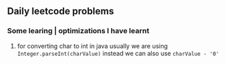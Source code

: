 ## Daily leetcode problems 

### Some learing | optimizations I have learnt

1. for converting char to int in java usually we are using ```Integer.parseInt(charValue)``` instead we can also use ```charValue - '0'```
 
